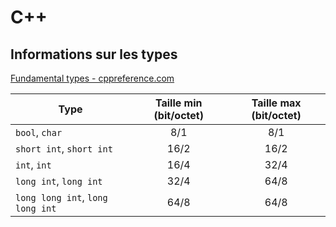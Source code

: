 # C++

## Informations sur les types

[Fundamental types - cppreference.com](https://en.cppreference.com/w/cpp/language/types)

| Type                             | Taille min (bit/octet) | Taille max (bit/octet) |
|----------------------------------|:----------------------:|:----------------------:|
| `bool`, `char`                   |          8/1           |          8/1           |
| `short int`, `short int`         |          16/2          |          16/2          |
| `int`, `int`                     |          16/4          |          32/4          |
| `long int`, `long int`           |          32/4          |          64/8          |
| `long long int`, `long long int` |          64/8          |          64/8          |
